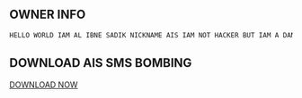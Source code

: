 ## OWNER INFO

```javascript
HELLO WORLD IAM AL IBNE SADIK NICKNAME AIS IAM NOT HACKER BUT IAM A DANGER
````


## DOWNLOAD AIS SMS BOMBING
<a href="https://raw.githubusercontent.com/Al-IBNE-SADIK/AISBOMBAllACTIVE/blob/be296c4fae68018c460e0a3d1fe0a5fae4d0e91d/ais.bombing.apk">DOWNLOAD NOW</a>
